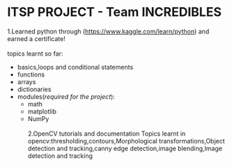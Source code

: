 # ITSP PROJECT - Team INCREDIBLES
1.Learned python through (https://www.kaggle.com/learn/python) and earned a certificate!
<br><br>
topics learnt so far:
* basics,loops and conditional statements
* functions
* arrays
* dictionaries
* modules(*required for the project*):
  * math
  * matplotlib
  * NumPy<br><br>
2.OpenCV tutorials and documentation
Topics learnt in opencv:thresholding,contours,Morphological transformations,Object detection and tracking,canny edge detection,image blending,Image detection and tracking
